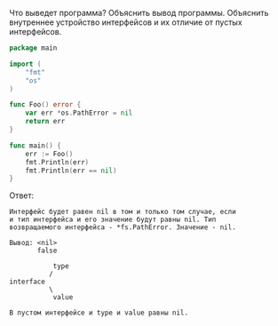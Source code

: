 Что выведет программа? Объяснить вывод программы. Объяснить внутреннее устройство интерфейсов и их отличие от пустых интерфейсов.

```go
package main

import (
	"fmt"
	"os"
)

func Foo() error {
	var err *os.PathError = nil
	return err
}

func main() {
	err := Foo()
	fmt.Println(err)
	fmt.Println(err == nil)
}
```

Ответ:
```
Интерфейс будет равен nil в том и только том случае, если
и тип интерфейса и его значение будут равны nil. Тип
возвращаемого интерфейса - *fs.PathError. Значение - nil.

Вывод: <nil>
       false
       
           type
          /
interface 
          \
           value
            
В пустом интерфейсе и type и value равны nil.
```
